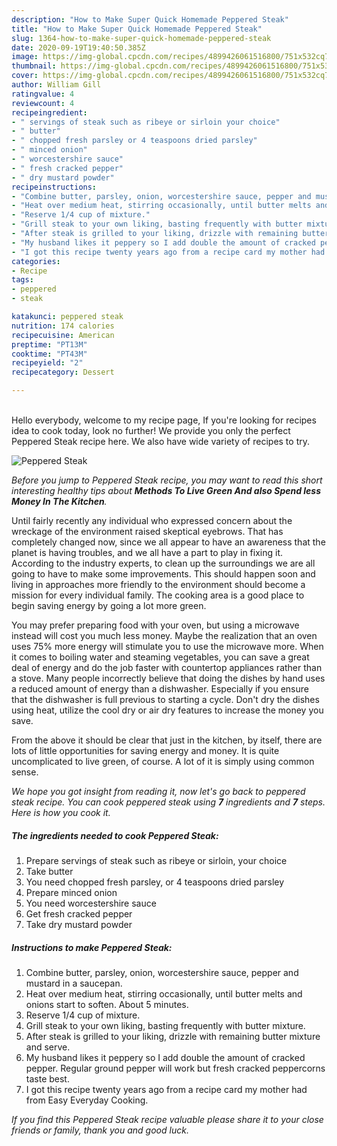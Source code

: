 ```yaml
---
description: "How to Make Super Quick Homemade Peppered Steak"
title: "How to Make Super Quick Homemade Peppered Steak"
slug: 1364-how-to-make-super-quick-homemade-peppered-steak
date: 2020-09-19T19:40:50.385Z
image: https://img-global.cpcdn.com/recipes/4899426061516800/751x532cq70/peppered-steak-recipe-main-photo.jpg
thumbnail: https://img-global.cpcdn.com/recipes/4899426061516800/751x532cq70/peppered-steak-recipe-main-photo.jpg
cover: https://img-global.cpcdn.com/recipes/4899426061516800/751x532cq70/peppered-steak-recipe-main-photo.jpg
author: William Gill
ratingvalue: 4
reviewcount: 4
recipeingredient:
- " servings of steak such as ribeye or sirloin your choice"
- " butter"
- " chopped fresh parsley or 4 teaspoons dried parsley"
- " minced onion"
- " worcestershire sauce"
- " fresh cracked pepper"
- " dry mustard powder"
recipeinstructions:
- "Combine butter, parsley, onion, worcestershire sauce, pepper and mustard in a saucepan."
- "Heat over medium heat, stirring occasionally, until butter melts and onions start to soften. About 5 minutes."
- "Reserve 1/4 cup of mixture."
- "Grill steak to your own liking, basting frequently with butter mixture."
- "After steak is grilled to your liking, drizzle with remaining butter mixture and serve."
- "My husband likes it peppery so I add double the amount of cracked pepper.   Regular ground pepper will work but fresh cracked peppercorns taste best."
- "I got this recipe twenty years ago from a recipe card my mother had from Easy Everyday Cooking."
categories:
- Recipe
tags:
- peppered
- steak

katakunci: peppered steak 
nutrition: 174 calories
recipecuisine: American
preptime: "PT13M"
cooktime: "PT43M"
recipeyield: "2"
recipecategory: Dessert

---
```

<br>
Hello everybody, welcome to my recipe page, If you're looking for recipes idea to cook today, look no further! We provide you only the perfect Peppered Steak recipe here. We also have wide variety of recipes to try.
<br>


![Peppered Steak](https://img-global.cpcdn.com/recipes/4899426061516800/751x532cq70/peppered-steak-recipe-main-photo.jpg)

<i>Before you jump to Peppered Steak recipe, you may want to read this short interesting healthy tips about 
<strong>Methods To Live Green And also Spend less Money In The Kitchen</strong>.</i>
</br>

Until fairly recently any individual who expressed concern about the wreckage of the environment raised skeptical eyebrows. That has completely changed now, since we all appear to have an awareness that the planet is having troubles, and we all have a part to play in fixing it. According to the industry experts, to clean up the surroundings we are all going to have to make some improvements. This should happen soon and living in approaches more friendly to the environment should become a mission for every individual family. The cooking area is a good place to begin saving energy by going a lot more green.

You may prefer preparing food with your oven, but using a microwave instead will cost you much less money. Maybe the realization that an oven uses 75% more energy will stimulate you to use the microwave more. When it comes to boiling water and steaming vegetables, you can save a great deal of energy and do the job faster with countertop appliances rather than a stove. Many people incorrectly believe that doing the dishes by hand uses a reduced amount of energy than a dishwasher. Especially if you ensure that the dishwasher is full previous to starting a cycle. Don't dry the dishes using heat, utilize the cool dry or air dry features to increase the money you save.

From the above it should be clear that just in the kitchen, by itself, there are lots of little opportunities for saving energy and money. It is quite uncomplicated to live green, of course. A lot of it is simply using common sense.


<i>We hope you got insight from reading it, now let's go back to peppered steak recipe. You can cook peppered steak using <strong>7</strong> ingredients and <strong>7</strong> steps. Here is how you cook it.
</i>

##### The ingredients needed to cook Peppered Steak:

1. Prepare  servings of steak such as ribeye or sirloin, your choice
1. Take  butter
1. You need  chopped fresh parsley, or 4 teaspoons dried parsley
1. Prepare  minced onion
1. You need  worcestershire sauce
1. Get  fresh cracked pepper
1. Take  dry mustard powder


##### Instructions to make Peppered Steak:

1. Combine butter, parsley, onion, worcestershire sauce, pepper and mustard in a saucepan.
1. Heat over medium heat, stirring occasionally, until butter melts and onions start to soften. About 5 minutes.
1. Reserve 1/4 cup of mixture.
1. Grill steak to your own liking, basting frequently with butter mixture.
1. After steak is grilled to your liking, drizzle with remaining butter mixture and serve.
1. My husband likes it peppery so I add double the amount of cracked pepper.   Regular ground pepper will work but fresh cracked peppercorns taste best.
1. I got this recipe twenty years ago from a recipe card my mother had from Easy Everyday Cooking.


<i>If you find this Peppered Steak recipe valuable please share it to your close friends or family, thank you and good luck.</i>
